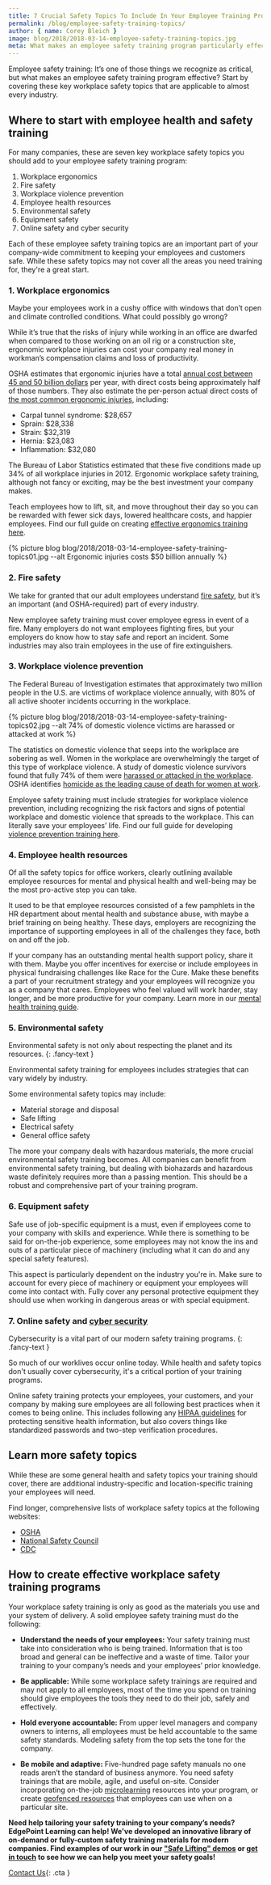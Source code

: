 ```yaml
---
title: 7 Crucial Safety Topics To Include In Your Employee Training Program
permalink: /blog/employee-safety-training-topics/
author: { name: Corey Bleich }
image: blog/2018/2018-03-14-employee-safety-training-topics.jpg
meta: What makes an employee safety training program particularly effective? Start by covering these key workplace safety topics that are applicable to almost every industry.
---
```


Employee safety training: It’s one of those things we recognize as critical, but what makes an employee safety training program  effective? Start by covering these key workplace safety topics that are applicable to almost every industry.

## Where to start with employee health and safety training

For many companies, these are seven key workplace safety topics you should add to your employee safety training program:

1.  Workplace ergonomics
2.  Fire safety
3.  Workplace violence prevention
4.  Employee health resources
5.  Environmental safety
6.  Equipment safety
7.  Online safety and cyber security

Each of these employee safety training topics are an important part of your company-wide commitment to keeping your employees and customers safe. While these safety topics may not cover all the areas you need training for, they're a great start. 

### 1. Workplace ergonomics

Maybe your employees work in a cushy office with windows that don’t open and climate controlled conditions. What could possibly go wrong?

While it’s true that the risks of injury while working in an office are dwarfed when compared to those working on an oil rig or a construction site, ergonomic workplace injuries can cost your company real money in workman’s compensation claims and loss of productivity.

OSHA estimates that ergonomic injuries have a total [annual cost between 45 and 50 billion dollars](https://www.osha.gov/news/testimonies/04272000) per year, with direct costs being approximately half of those numbers. They also estimate the per-person actual direct costs of [the most common ergonomic injuries](https://www.bls.gov/news.release/archives/osh2_11262013.pdf), including:

*  Carpal tunnel syndrome: $28,657
*  Sprain: $28,338
*  Strain: $32,319
*  Hernia: $23,083
*  Inflammation: $32,080

The Bureau of Labor Statistics estimated that these five conditions made up 34% of all workplace injuries in 2012. Ergonomic workplace safety training, although not fancy or exciting, may be the best investment your company makes.

Teach employees how to lift, sit, and move throughout their day so you can be rewarded with fewer sick days, lowered healthcare costs, and happier employees. Find our full guide on creating [effective ergonomics training here](/blog/ergonomics-training/).

{% picture blog blog/2018/2018-03-14-employee-safety-training-topics01.jpg --alt Ergonomic injuries costs $50 billion annually %}

### 2. Fire safety

We take for granted that our adult employees understand [fire safety](https://www.osha.gov/SLTC/firesafety/standards.html), but it’s an important (and OSHA-required) part of every industry. 

New employee safety training must cover employee egress in event of a fire. Many employers do not want employees fighting fires, but your employers do know how to stay safe and report an incident. Some industries may also train employees in the use of fire extinguishers.

### 3. Workplace violence prevention

The Federal Bureau of Investigation estimates that approximately two million people in the U.S. are victims of workplace violence annually, with 80% of all active shooter incidents occurring in the workplace.

{% picture blog blog/2018/2018-03-14-employee-safety-training-topics02.jpg --alt 74% of domestic violence victims are harassed or attacked at work %}

The statistics on domestic violence that seeps into the workplace are sobering as well. Women in the workplace are overwhelmingly the target of this type of workplace violence. A study of domestic violence survivors found that fully 74% of them were [harassed or attacked in the workplace](https://police.ucsf.edu/system/files/domesticviolenceworkplace.pdf). OSHA identifies [homicide as the leading cause of death for women at work](https://thinkprogress.org/why-are-so-many-women-being-murdered-at-work-fb16cec07115/).

Employee safety training must include strategies for workplace violence prevention, including recognizing the risk factors and signs of potential workplace and domestic violence that spreads to the workplace. This can literally save your employees’ life. Find our full guide for developing [violence prevention training here](/blog/workplace-violence-prevention/). 

### 4. Employee health resources

Of all the safety topics for office workers, clearly outlining available employee resources for mental and physical health and well-being may be the most pro-active step you can take.

It used to be that employee resources consisted of a few pamphlets in the HR department about mental health and substance abuse, with maybe a brief training on being healthy. These days, employers are recognizing the importance of supporting employees in all of the challenges they face, both on and off the job.

If your company has an outstanding mental health support policy, share it with them. Maybe you offer incentives for exercise or include employees in physical fundraising challenges like Race for the Cure. Make these benefits a part of your recruitment strategy and your employees will recognize you as a company that cares. Employees who feel valued will work harder, stay longer, and be more productive for your company. Learn more in our [mental health training guide](/blog/mental-health-training/).

### 5. Environmental safety

Environmental safety is not only about respecting the planet and its resources. 
{: .fancy-text }

Environmental safety training for employees includes strategies that can vary widely by industry. 

Some environmental safety topics may include:

*  Material storage and disposal
*  Safe lifting
*  Electrical safety
*  General office safety

The more your company deals with hazardous materials, the more crucial environmental safety training becomes. All companies can benefit from environmental safety training, but dealing with biohazards and hazardous waste definitely requires more than a passing mention. This should be a robust and comprehensive part of your training program. 

### 6. Equipment safety

Safe use of job-specific equipment is a must, even if employees come to your company with skills and experience. While there is something to be said for on-the-job experience, some employees may not know the ins and outs of a particular piece of machinery (including what it can do and any special safety features).

This aspect is particularly dependent on the industry you're in. Make sure to account for every piece of machinery or equipment your employees will come into contact with. Fully cover any personal protective equipment they should use when working in dangerous areas or with special equipment. 

### 7. Online safety and [cyber security](/blog/cyber-security-training/)

Cybersecurity is a vital part of our modern safety training programs. 
{: .fancy-text }

So much of our worklives occur online today. While health and safety topics don't usually cover cybersecurity, it's a critical portion of your training programs. 

Online safety training protects your employees, your customers, and your company by making sure employees are all following best practices when it comes to being online. This includes following any [HIPAA guidelines](/blog/hipaa-compliance-training/) for protecting sensitive health information, but also covers things like standardized passwords and two-step verification procedures.

## Learn more safety topics
While these are some general health and safety topics your training should cover, there are additional industry-specific and location-specific training your employees will need.

Find longer, comprehensive lists of workplace safety topics at the following websites: 
* [OSHA](https://www.osha.gov/SLTC/text_index.html)
* [National Safety Council](https://www.nsc.org/work-safety/safety-topics)
* [CDC](https://www.cdc.gov/niosh/topics/default.html)

## How to create effective workplace safety training programs

Your workplace safety training is only as good as the materials you use and your system of delivery. A solid employee safety training must do the following:

*  <strong>Understand the needs of your employees:</strong> Your safety training must take into consideration who is being trained. Information that is too broad and general can be ineffective and a waste of time. Tailor your training to your company’s needs and your employees’ prior knowledge.

*  <strong>Be applicable:</strong> While some workplace safety trainings are required and may not apply to all employees, most of the time you spend on training should give employees the tools they need to do their job, safely and effectively.

*  <strong>Hold everyone accountable:</strong> From upper level managers and company owners to interns, all employees must be held accountable to the same safety standards. Modeling safety from the top sets the tone for the company.

*  <strong>Be mobile and adaptive:</strong> Five-hundred page safety manuals no one reads aren’t the standard of business anymore. You need safety trainings that are mobile, agile, and useful on-site. Consider incorporating on-the-job [microlearning](/blog/microlearning/) resources into your program, or create [geofenced resources](/blog/geofencing/) that employees can use when on a particular site.

<strong>Need help tailoring your safety training to your company’s needs? EdgePoint Learning can help! We've developed an innovative library of on-demand or fully-custom safety training materials for modern companies. Find examples of our work in our ["Safe Lifting" demos](/form/demo/) or [get in touch](/contact/) to see how we can help you meet your safety goals!</strong>

[Contact Us](/contact/ ){: .cta }
